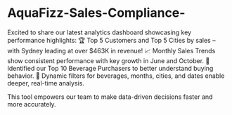 # AquaFizz-Sales-Compliance-

Excited to share our latest analytics dashboard showcasing key performance highlights:
🏆 Top 5 Customers and Top 5 Cities by sales – with Sydney leading at over $463K in revenue!
📈 Monthly Sales Trends show consistent performance with key growth in June and October.
🥤 Identified our Top 10 Beverage Purchasers to better understand buying behavior.
🧃 Dynamic filters for beverages, months, cities, and dates enable deeper, real-time analysis.

This tool empowers our team to make data-driven decisions faster and more accurately.

